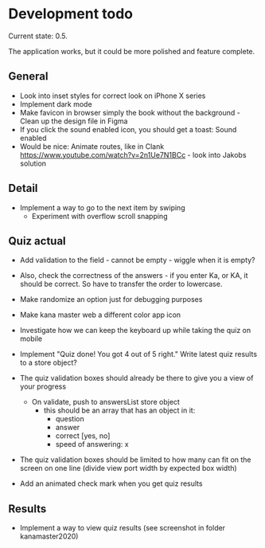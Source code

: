 # Development todo

Current state: 0.5.

The application works, but it could be more polished and feature complete.

## General

* Look into inset styles for correct look on iPhone X series
* Implement dark mode
* Make favicon in browser simply the book without the background - Clean up the design file in Figma
* If you click the sound enabled icon, you should get a toast: Sound enabled
* Would be nice: Animate routes, like in Clank https://www.youtube.com/watch?v=2n1Ue7N1BCc - look into Jakobs solution

## Detail

* Implement a way to go to the next item by swiping
  * Experiment with overflow scroll snapping 

## Quiz actual
 
* Add validation to the field - cannot be empty - wiggle when it is empty?
* Also, check the correctness of the answers - if you enter Ka, or KA, it should be correct. So have to transfer the order to lowercase.
* Make randomize an option just for debugging purposes
* Make kana master web a different color app icon
* Investigate how we can keep the keyboard up while taking the quiz on mobile
* Implement "Quiz done! You got 4 out of 5 right." Write latest quiz results to a store object?
* The quiz validation boxes should already be there to give you a view of your progress
  * On validate, push to answersList store object
    * this should be an array that has an object in it:
       * question
       * answer
       * correct [yes, no]
       * speed of answering: x

* The quiz validation boxes should be limited to how many can fit on the screen on one line (divide view port width by expected box width)
* Add an animated check mark when you get quiz results

## Results

* Implement a way to view quiz results (see screenshot in folder kanamaster2020)
